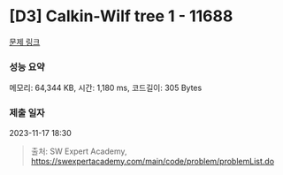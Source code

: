 # [D3] Calkin-Wilf tree 1 - 11688 

[문제 링크](https://swexpertacademy.com/main/code/problem/problemDetail.do?contestProbId=AXgZSOn6ApIDFASW) 

### 성능 요약

메모리: 64,344 KB, 시간: 1,180 ms, 코드길이: 305 Bytes

### 제출 일자

2023-11-17 18:30



> 출처: SW Expert Academy, https://swexpertacademy.com/main/code/problem/problemList.do